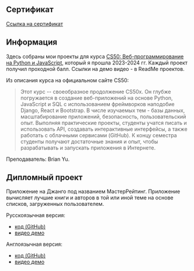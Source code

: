 ## Сертификат
[Ссылка на сертификат](https://certificates.cs50.io/a41670a9-59e0-4f34-8ec1-27a8a6f1962c.pdf?size=letter)

## Информация
Здесь собраны мои проекты для курса [CS50: Веб-программирование на Python и JavaScript](https://cs50.harvard.edu/web/2020/), который я прошла 2023-2024 гг. Каждый проект получил проходной балл. Ссылки на демо видео - в ReadMe проектов.

Из описания курса на официальном сайте CS50: 
> Этот курс -- своеобразное продолжение CS50x. Он глубже погружается в создание веб-приложений на основе Python, JavaScript и SQL с использованием фреймворков наподобие Django, React и Bootstrap. В числе изучаемых тем - базы данных, масштабирование приложений, безопасность, пользовательский опыт. Выполняя практические проекты, студенты учатся писать и использовать API, создавать интерактивные интерфейсы, а также работать с облачными сервисами (GitHub). К концу семестра студенты получают достаточные знания и опыт, чтобы разрабатывать и запускать приложения в Интернете.

Преподаватель: Brian Yu.

## Дипломный проект
Приложение на Джанго под названием МастерРейтинг. Приложение вычисляет лучшие книги и авторов в той или иной теме на основе списков, загруженных пользователем.

Русскоязычная версия:
- [код (GitHub)](https://github.com/anzabrik/MasterRanking-Rus)
- [видео демо](https://youtu.be/VljTP1cG0S8)

Англоязычная версия:
- [код (GitHub)](https://github.com/anzabrik/MasterRanking)
- [видео демо](https://youtu.be/4m2JK5gQPnw)